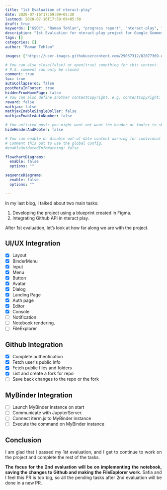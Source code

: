 ```yaml
---
title: "1st Evaluation of nteract-play"
date: 2020-07-16T17:59:09+05:30
lastmod: 2020-07-16T17:59:09+05:30
draft: true
keywords: ["GSOC", "Raman Tehlan", "progress report", "nteract-play", "ramantehlan", "1st evaluation"]
description: "1st Evaluation for nteract-play project for Google Summer of Code"
tags: []
categories: []
author: "Raman Tehlan"

images: ["https://user-images.githubusercontent.com/29037312/82077369-ebc98900-96fc-11ea-8bc6-ce835bd89593.jpg"]

# You can also close(false) or open(true) something for this content.
# P.S. comment can only be closed
comment: true
toc: true
autoCollapseToc: false
postMetaInFooter: true
hiddenFromHomePage: false
# You can also define another contentCopyright. e.g. contentCopyright: "This is another copyright."
reward: false
mathjax: false
mathjaxEnableSingleDollar: false
mathjaxEnableAutoNumber: false

# You unlisted posts you might want not want the header or footer to show
hideHeaderAndFooter: false

# You can enable or disable out-of-date content warning for individual post.
# Comment this out to use the global config.
#enableOutdatedInfoWarning: false

flowchartDiagrams:
  enable: false
  options: ""

sequenceDiagrams: 
  enable: false
  options: ""

---
```


<!--more-->

<p style="text-align: justify;">
</p>

In my last blog, I talked about two main tasks:

1. Developing the project using a blueprint created in Figma. 
2. Integrating Github API in nteract play. 

<p style="text-align: justify;">
After 1st evaluation, let’s look at how far along we are with the project.
</p>


## UI/UX Integration

- [x] Layout
- [x] BinderMenu
- [x] Input
- [x] Menu
- [x] Button 
- [x] Avatar
- [x] Dialog
- [x] Landing Page
- [x] Auth page
- [x] Editor 
- [x] Console 
- [ ] Notification 
- [ ] Notebook rendering.
- [ ] FileExplorer 

## Github Integration

- [x] Complete authentication
- [x] Fetch user's public info
- [x] Fetch public files and folders 
- [x] List and create a fork for repo
- [ ] Save back changes to the repo or the fork 

## MyBinder Integration

- [ ] Launch MyBinder instance on start
- [ ] Communicate with JupyterServer.
- [ ] Connect iterm.js to MyBinder instance
- [ ] Execute the command on MyBinder instance

</p>

## Conclusion

<p style="text-align: justify;">
I am glad that I passed my 1st evaluation, and I get to continue to work on the project and complete the rest of the tasks.
</p>

<p style="text-align: justify;">
<b>
The focus for the 2nd evaluation will be on implementing the notebook, saving the changes to Github and making the FileExplorer work</b>.  Safia and I feel this PR is too big, so all the pending tasks after 2nd evaluation will be done in a new PR. 
</p>



